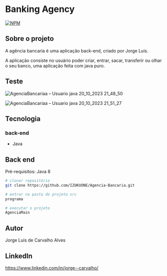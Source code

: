 # Banking Agency
[![NPM](https://img.shields.io/npm/l/react)](https://github.com/IZUKUONE/Agencia-Bancaria/blob/main/LICENSE)

## Sobre o projeto 
A agência bancaria é uma aplicação back-end, criado por Jorge Luis.

A aplicação consiste no usuário poder criar, entrar, sacar, transferir ou olhar o seu banco, uma aplicação feita com java puro.

## Teste

![AgenciaBancariaa – Usuario java 20_10_2023 21_48_50](https://github.com/IZUKUONE/Agencia-Bancaria/assets/90990711/7c87daef-a85d-4fff-b4e1-ca34a57502b7)

![AgenciaBancariaa – Usuario java 20_10_2023 21_51_27](https://github.com/IZUKUONE/Agencia-Bancaria/assets/90990711/33be90cf-0c09-4e8d-891e-dbd21ba3cf45)


## Tecnologia

### back-end
- Java

## Back end
Pré-requisitos: Java 8

```bash
# clonar repositório
git clone https://github.com/IZUKUONE/Agencia-Bancaria.git

# entrar na pasta do projeto src
programa

# executar o projeto
AgenciaMain
```
 
## Autor
Jorge Luis de Carvalho Alves

## LinkedIn
https://www.linkedin.com/in/jorge--carvalho/

